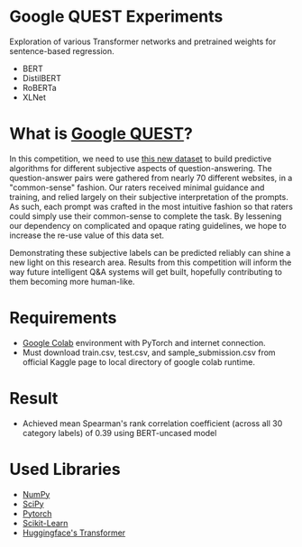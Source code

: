 # Google QUEST Experiments

Exploration of various Transformer networks and pretrained weights for sentence-based regression.
- BERT
- DistilBERT
- RoBERTa
- XLNet


# What is [Google QUEST](https://www.kaggle.com/c/google-quest-challenge)?
In this competition, we need to use [this new dataset](https://www.kaggle.com/c/google-quest-challenge/data) to build predictive algorithms for different subjective aspects of question-answering. The question-answer pairs were gathered from nearly 70 different websites, in a "common-sense" fashion. Our raters received minimal guidance and training, and relied largely on their subjective interpretation of the prompts. As such, each prompt was crafted in the most intuitive fashion so that raters could simply use their common-sense to complete the task. By lessening our dependency on complicated and opaque rating guidelines, we hope to increase the re-use value of this data set.

Demonstrating these subjective labels can be predicted reliably can shine a new light on this research area. Results from this competition will inform the way future intelligent Q&A systems will get built, hopefully contributing to them becoming more human-like.

# Requirements
 - [Google Colab](https://github.com/googlecolab) environment with PyTorch and internet connection.
 - Must download train.csv, test.csv, and sample_submission.csv from official Kaggle page to local directory of google colab runtime.

# Result
- Achieved mean Spearman's rank correlation coefficient (across all 30 category labels) of 0.39 using BERT-uncased model 

# Used Libraries
 - [NumPy](https://github.com/numpy/numpy)
 - [SciPy](https://github.com/scipy/scipy)
 - [Pytorch](https://github.com/pytorch/pytorch)
 - [Scikit-Learn](https://github.com/scikit-learn/scikit-learn)
 - [Huggingface's Transformer](https://github.com/huggingface/transformers)